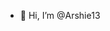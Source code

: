 - 👋 Hi, I’m @Arshie13
<!---
Arshie13/Arshie13 is a ✨ special ✨ repository because its `README.md` (this file) appears on your GitHub profile.
You can click the Preview link to take a look at your changes.
--->
